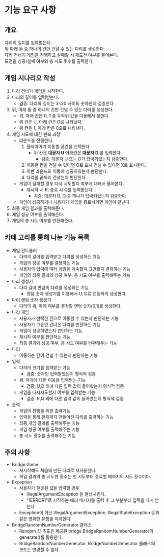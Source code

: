 # 기능 요구 사항 
## 개요 
다리의 길이를 입력받는다.
<br>
위 아래 둘 중 하나의 칸만 건널 수 있는 다리를 생성한다. 
<br>
다리 건너기 게임을 진행하고 실패할 시 재도전 여부를 물어본다.
<br>
도전을 성공/실패 여부와 총 시도 횟수를 출력한다.
## 게임 시나리오 작성 
1. 다리 건너기 게임을 시작한다.
2. 다리의 길이를 입력받는다.
   - 검증: 다리의 길이는 3~20 사이의 숫자인지 검증한다.
3. 위, 아래 둘 중 하나의 칸만 건널 수 있는 다리를 생성한다. 
   - 위, 아래 칸은 0, 1 중 무작위 값을 이용해서 정한다.
   - 위 칸은 U, 아래 칸은 D로 나타낸다.
   - 위 칸은 1, 아래 칸은 0으로 나타낸다.
4. 게임 시도에 대한 반복 과정 
   - 라운드를 진행한다. 
     1. 플레이어가 이동할 공간을 선택한다.
        - 위 칸은 **대문자 U** 아래칸은 **대문자 D** 를 입력한다.
          - 검증: 대문자 U 또는 D가 입력되었는지 검증한다. 
     2. 이동한 칸을 건널 수 있다면 O로 표시 건널 수 없다면 X로 표시한다.
     3. 이번 라운드의 이동이 성공하였는지 판단한다.
     4. 다리를 끝까지 건넜는지 판단한다. 
   - 게임이 실패할 경우 다시 시도할지 여부에 대해서 물어본다.
     - 재시작 시 R, 종료 시 Q를 입력받는다.
       - 검증: 대문자 R, Q 중 하나가 입력되었는지 검증한다.
   - 게임이 성공하거나 사용자가 게임을 종료시키면 게임이 끝난다.
5. 최종 게임 결과를 출력해준다. 
6. 게임 성공 여부를 출력해준다.
7. 게임의 총 시도 여부를 반환해준다.
## 카테 고리를 통해 나눈 기능 목록  
- 게임 컨트롤러
  - 다리의 길이를 입력받고 다리를 생성하는 기능
  - 게임의 성공 여부를 결정하는 기능 
  - 사용자의 입력에 따라 게임을 계속할지 그만할지 결정하는 기능 
  - 게임의 최종 결과와 성공 여부, 총 시도 여부를 출력해주는 기능 
- 다리 생성기
  - 다리 길이 만큼의 다리를 생성하는 기능 
    - 랜덤 숫자 생성기를 이용해서 U, D로 랜덤하게 생성한다.
- 다리 랜덤 숫자 생성기
  - 다리의 위, 아래 여부를 결정할 랜덤 숫자(0,1)를 생성한다.
- 다리 게임
  - 사용자가 선택한 칸으로 이동할 수 있는지 판단하는 기능 
  - 사용자가 그동안 건너온 다리를 반환하는 기능 
  - 게임이 성공하였는지 판단하는 기능 
  - 재시작 여부를 판단하는 기능
  - 최종 결과와 성공 여부, 총 시도 여부를 반환해주는 기능
- 다리
  - 이동하는 칸이 건널 수 있는지 판단하는 기능
- 입력
  - 다리의 크기를 입력받는 기능
    - 검증: 숫자만 입력받았는지 형식적 검증
  - 위, 아래에 대한 이동을 입력받는 기능
    - 검증: U,D 외에 다른 입력 값이 들어왔는지 형식적 검증
  - 게임을 다시시도할지 여부를 입력받는 기능 
    - 검증: R,Q 외에 다른 입력 값이 들어왔는지 형식적 검증
- 출력 
  - 게임의 진행을 위한 출력기능 
  - 입력을 통해 현재까지 만들어진 다리를 출력하는 기능 
  - 최종 게임 결과를 출력해주는 기능 
  - 게임 성공 여부를 출력해주는 기능
  - 총 시도 횟수를 출력해주는 기능 
## 주의 사항
- Bridge Game
  - 재시작해도 처음에 만든 다리로 재사용한다.
  - 게임 결과의 총 시도한 횟수는 첫 시도부터 종료할 때까지의 시도 횟수이다.
- Exception
  - 사용자가 잘못된 값을 입력할 경우 
    - IllegalArgumentException 을 발생시킨다.
    - "[ERROR]"로 시작하는 에러 메시지를 출력 후 그 부분부터 입력을 다시 받는다. 
  - Exception이 아닌 IllegalArgumentException, IllegalStateException 등과 같은 명확한 유형을 처리한다.
- BridgeRandomNumberGenerator 클래스
  - Random 값 추출은 제공된 bridge.BridgeRandomNumberGenerator의 generate()를 활용한다. 
  - BridgeRandomNumberGenerator, BridgeNumberGenerator 클래스의 코드는 변경할 수 없다.